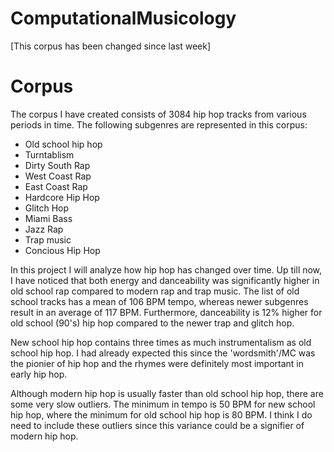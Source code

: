 # ComputationalMusicology
[This corpus has been changed since last week]

# Corpus
The corpus I have created consists of 3084 hip hop tracks from various periods in time. The following subgenres are represented in this corpus:
- Old school hip hop
- Turntablism
- Dirty South Rap
- West Coast Rap
- East Coast Rap
- Hardcore Hip Hop
- Glitch Hop
- Miami Bass
- Jazz Rap
- Trap music
- Concious Hip Hop

In this project I will analyze how hip hop has changed over time. Up till now, I have noticed that both energy and danceability was significantly higher in old school rap compared to modern rap and trap music. The list of old school tracks has a mean of 106 BPM tempo, whereas newer subgenres result in an average of 117 BPM. Furthermore, danceability is 12% higher for old school (90's) hip hop compared to the newer trap and glitch hop. 

New school hip hop contains three times as much instrumentalism as old school hip hop. I had already expected this since the 'wordsmith'/MC was the pionier of hip hop and the rhymes were definitely most important in early hip hop. 

Although modern hip hop is usually faster than old school hip hop, there are some very slow outliers. The minimum in tempo is 50 BPM for new school hip hop, where the minimum for old school hip hop is 80 BPM. I think I do need to include these outliers since this variance could be a signifier of modern hip hop.
